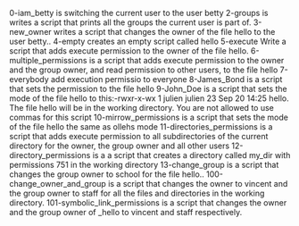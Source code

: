 0-iam_betty is switching the current user to the user betty
2-groups is writes a script that prints all the groups the current user is part of.
3-new_owner writes a script that changes the owner of the file hello to the user betty..
4-empty creates an empty script called hello
5-execute Write a script that adds execute permission to the owner of the file hello.
6-multiple_permissions is a script that adds execute permission to the owner and the group owner, and read permission to other users, to the file hello
7-everybody add execution permissio to everyone
8-James_Bond is a script that sets the permission to the file hello
9-John_Doe is a script that sets the mode of the file hello to this:-rwxr-x-wx 1 julien julien 23 Sep 20 14:25 hello. The file hello will be in the working directory. You are not allowed to use commas for this script
10-mirrow_permissions is a script that sets the mode of the file hello the same as ollehs mode
11-directories_permissions is a script that adds execute permission to all subdirectories of the current directory for the owner, the group owner and all other users
12-directory_permissions is a a script that creates a directory called my_dir with permissions 751 in the working directory
13-change_group is a script that changes the group owner to school for the file hello..
100-change_owner_and_group is a script that changes the owner to vincent and the group owner to staff for all the files and directories in the working directory.
101-symbolic_link_permissions is a script that changes the owner and the group owner of _hello to vincent and staff respectively.
